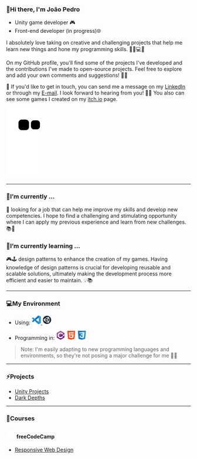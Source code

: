 ### 👋Hi there, I'm João Pedro

- Unity game developer 🎮
- Front-end developer (in progress)🌐

 I absolutely love taking on creative and challenging projects that help me learn new things and hone my programming skills. 💪🏼💻🚀

On my GitHub profile, you'll find some of the projects I've developed and the contributions I've made to open-source projects. Feel free to explore and add your own comments and suggestions! 🙌🏼

📧 If you'd like to get in touch, you can send me a message on my [LinkedIn](https://www.linkedin.com/in/jpmunhozoliveira/) or through my [E-mail](mailto:jpmunhozoliveira@gmail.com). I look forward to hearing from you! 👋🏼 You also can see some games I created on my [itch.io](https://jaoophez.itch.io/) page.

![snake gif](https://github.com/JpMunhozOliveira/JpMunhozOliveira/blob/output/github-contribution-grid-snake.svg)

<hr>

### 🔭I’m currently ...

💼 looking for a job that can help me improve my skills and develop new competencies. I hope to find a challenging and stimulating opportunity where I can apply my previous experience and learn from new challenges. 📚🌟

### 🌱I’m currently learning ...

🎮🕹️ design patterns to enhance the creation of my games. Having knowledge of design patterns is crucial for developing reusable and scalable solutions, ultimately making the development process more efficient and easier to maintain. 💡📚

<hr>

### 💻My Environment
- Using: <a href="#"> <img src="resources/icons/tools/vscode/vscode-original.svg" alt="VS Code Logo" width="25" height="25"/> </a>
         <a href="#"> <img src="resources/icons/tools/unity/unity.svg" alt="Unity Logo" width="25" height="25"/> </a>
         
- Programming in: <a href="#"> <img src="resources/icons/programming/csharp/csharp-original.svg" alt="C sharp" width="25" height="25"/></a>
                  <a href="#"> <img src="resources/icons/programming/html5/html5-original.svg" alt="Html" width="25" height="25"/></a>
                  <a href="#"> <img src="resources/icons/programming/css3/css3-original.svg" alt="Css" width="25" height="25"/></a>
                  
>Note: I'm easily adapting to new programming languages and environments, so they're not posing a major challenge for me 📖💡

<hr>

### ⚡Projects
- [Unity Projects](https://github.com/JpMunhozOliveira/Unity-Learnings/blob/main/README.md)
- [Dark Depths](https://github.com/JpMunhozOliveira/Dark-Depths/blob/main/README.md)

<hr>

### 🏫Courses

#### <a href="#"> <img src="resources/icons/courses/freecodecamp/fcc_primary_small.svg" alt="C sharp" width="25" height="25"/></a> freeCodeCamp
- [Responsive Web Design](https://github.com/JpMunhozOliveira/Responsive-Web-Design/blob/main/README.md)

<!--
- 🔭 I’m currently working on ...
- 🌱 I’m currently learning ...
- 👯 I’m looking to collaborate on ...
- 🤔 I’m looking for help with ...
- 💬 Ask me about ...
- 📫 How to reach me: ...
- 😄 Pronouns: ...
- ⚡ Fun fact: ...
-->
